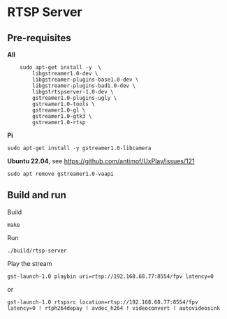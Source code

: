 # RTSP Server
## Pre-requisites
**All**
```
	sudo apt-get install -y  \
		libgstreamer1.0-dev \
		libgstreamer-plugins-base1.0-dev \
		libgstreamer-plugins-bad1.0-dev \
		libgstrtspserver-1.0-dev \
		gstreamer1.0-plugins-ugly \
		gstreamer1.0-tools \
		gstreamer1.0-gl \
		gstreamer1.0-gtk3 \
		gstreamer1.0-rtsp
```
**Pi**
```
sudo apt-get install -y gstreamer1.0-libcamera
```
**Ubuntu 22.04**, see https://github.com/antimof/UxPlay/issues/121
```
sudo apt remove gstreamer1.0-vaapi
```

## Build and run
Build
```
make
```
Run
```
./build/rtsp-server
```
Play the stream
```
gst-launch-1.0 playbin uri=rtsp://192.168.68.77:8554/fpv latency=0
```
or
```
gst-launch-1.0 rtspsrc location=rtsp://192.168.68.77:8554/fpv latency=0 ! rtph264depay ! avdec_h264 ! videoconvert ! autovideosink
```

